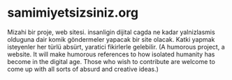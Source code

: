 # samimiyetsizsiniz.org
Mizahi bir proje, web sitesi. insanligin dijital cagda ne kadar yalnizlasmis olduguna dair komik göndermeler yapacak bir site olacak. Katki yapmak isteyenler her türlü absürt, yaratici fikirlerle gelebilir. (A humorous project, a website. It will make humorous references to how isolated humanity has become in the digital age. Those who wish to contribute are welcome to come up with all sorts of absurd and creative ideas.)
